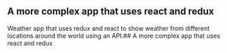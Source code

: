 ## A more complex app that uses react and redux
Weather app that uses redux and react to show weather from different locations around the world using an API.## A more complex app that uses react and redux
